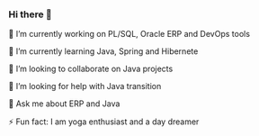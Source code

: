 ### Hi there 👋
🔭 I’m currently working on PL/SQL, Oracle ERP and DevOps tools

🌱 I’m currently learning Java, Spring and Hibernete

👯 I’m looking to collaborate on Java projects

🤔 I’m looking for help with Java transition

💬 Ask me about ERP and Java

⚡ Fun fact: I am yoga enthusiast and a day dreamer

<!--
**pujagill31/pujagill31** is a ✨ _special_ ✨ repository because its `README.md` (this file) appears on your GitHub profile.

Here are some ideas to get you started:

- 🔭 I’m currently working on ...
- 🌱 I’m currently learning ...
- 👯 I’m looking to collaborate on ...
- 🤔 I’m looking for help with ...
- 💬 Ask me about ...
- 📫 How to reach me: ...
- 😄 Pronouns: ...
- ⚡ Fun fact: ...
-->
